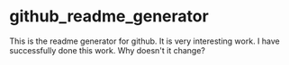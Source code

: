# github_readme_generator
This is the readme generator for github. It is very interesting work. I have successfully done this work. Why doesn't it change?
